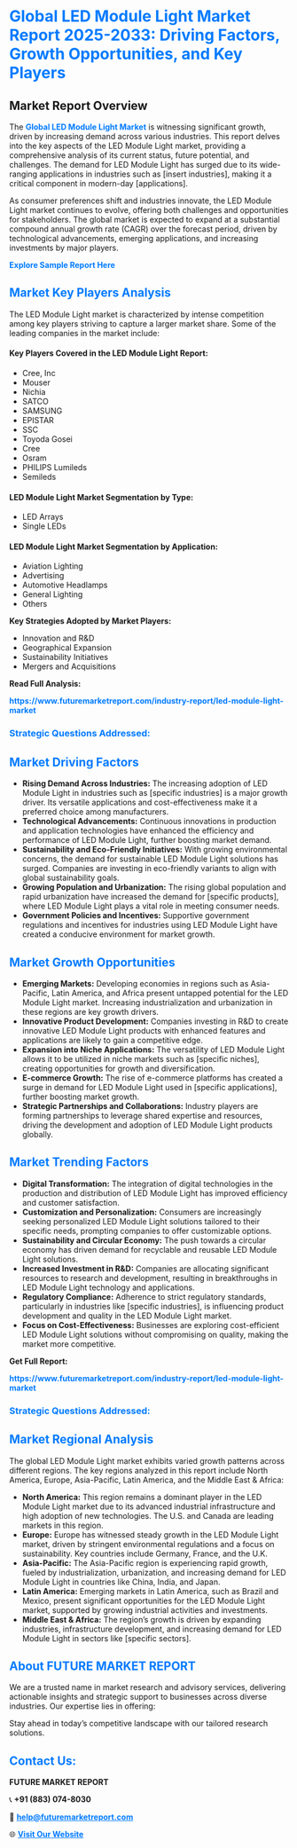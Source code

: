 <h1 style="color: #007BFF;">Global LED Module Light Market Report 2025-2033: Driving Factors, Growth Opportunities, and Key Players</h1>

<section id="overview">
<h2>Market Report Overview</h2>
<p>The <a href="https://www.futuremarketreport.com/industry-report/led-module-light-market" style="color: #007BFF; text-decoration: none;"><strong>Global LED Module Light Market</strong></a> is witnessing significant growth, driven by increasing demand across various industries. This report delves into the key aspects of the LED Module Light market, providing a comprehensive analysis of its current status, future potential, and challenges. The demand for LED Module Light has surged due to its wide-ranging applications in industries such as [insert industries], making it a critical component in modern-day [applications].</p>
<p>As consumer preferences shift and industries innovate, the LED Module Light market continues to evolve, offering both challenges and opportunities for stakeholders. The global market is expected to expand at a substantial compound annual growth rate (CAGR) over the forecast period, driven by technological advancements, emerging applications, and increasing investments by major players.</p>
</section>

<section id="overview">
<p><a href="https://www.futuremarketreport.com/request-sample/reportId=91511" style="color: #007BFF; text-decoration: none;"><strong>Explore Sample Report Here</strong></a></p>
</section>

<section id="key-players">
<h2 style="color: #007BFF;">Market Key Players Analysis</h2>
<p>The LED Module Light market is characterized by intense competition among key players striving to capture a larger market share. Some of the leading companies in the market include:</p>
<h4>Key Players Covered in the LED Module Light Report:</h4>
<ul><li>Cree, Inc</li><li>Mouser</li><li>Nichia</li><li>SATCO</li><li>SAMSUNG</li><li>EPISTAR</li><li>SSC</li><li>Toyoda Gosei</li><li>Cree</li><li>Osram</li><li>PHILIPS Lumileds</li><li>Semileds</li></ul>
<h4>LED Module Light Market Segmentation by Type:</h4>
<ul><li>LED Arrays</li><li>Single LEDs</li></ul>

<h4>LED Module Light Market Segmentation by Application:</h4>
<ul><li>Aviation Lighting</li><li>Advertising</li><li>Automotive Headlamps</li><li>General Lighting</li><li>Others</li></ul>
<p><strong>Key Strategies Adopted by Market Players:</strong></p>
<ul>
<li>Innovation and R&D</li>
<li>Geographical Expansion</li>
<li>Sustainability Initiatives</li>
<li>Mergers and Acquisitions</li>
</ul>
</section>

<section>
<p><strong>Read Full Analysis: </strong></p><a href="https://www.futuremarketreport.com/industry-report/led-module-light-market" style="color: #007BFF; text-decoration: none;"><strong>https://www.futuremarketreport.com/industry-report/led-module-light-market</strong></a>
<h3 style="color: #007BFF;">Strategic Questions Addressed:</h3>
</section>

<section id="driving-factors">
<h2 style="color: #007BFF;">Market Driving Factors</h2>
<ul>
<li><strong>Rising Demand Across Industries:</strong> The increasing adoption of LED Module Light in industries such as [specific industries] is a major growth driver. Its versatile applications and cost-effectiveness make it a preferred choice among manufacturers.</li>
<li><strong>Technological Advancements:</strong> Continuous innovations in production and application technologies have enhanced the efficiency and performance of LED Module Light, further boosting market demand.</li>
<li><strong>Sustainability and Eco-Friendly Initiatives:</strong> With growing environmental concerns, the demand for sustainable LED Module Light solutions has surged. Companies are investing in eco-friendly variants to align with global sustainability goals.</li>
<li><strong>Growing Population and Urbanization:</strong> The rising global population and rapid urbanization have increased the demand for [specific products], where LED Module Light plays a vital role in meeting consumer needs.</li>
<li><strong>Government Policies and Incentives:</strong> Supportive government regulations and incentives for industries using LED Module Light have created a conducive environment for market growth.</li>
</ul>
</section>

<section id="growth-opportunities">
<h2 style="color: #007BFF;">Market Growth Opportunities</h2>
<ul>
<li><strong>Emerging Markets:</strong> Developing economies in regions such as Asia-Pacific, Latin America, and Africa present untapped potential for the LED Module Light market. Increasing industrialization and urbanization in these regions are key growth drivers.</li>
<li><strong>Innovative Product Development:</strong> Companies investing in R&D to create innovative LED Module Light products with enhanced features and applications are likely to gain a competitive edge.</li>
<li><strong>Expansion into Niche Applications:</strong> The versatility of LED Module Light allows it to be utilized in niche markets such as [specific niches], creating opportunities for growth and diversification.</li>
<li><strong>E-commerce Growth:</strong> The rise of e-commerce platforms has created a surge in demand for LED Module Light used in [specific applications], further boosting market growth.</li>
<li><strong>Strategic Partnerships and Collaborations:</strong> Industry players are forming partnerships to leverage shared expertise and resources, driving the development and adoption of LED Module Light products globally.</li>
</ul>
</section>

<section id="trending-factors">
<h2 style="color: #007BFF;">Market Trending Factors</h2>
<ul>
<li><strong>Digital Transformation:</strong> The integration of digital technologies in the production and distribution of LED Module Light has improved efficiency and customer satisfaction.</li>
<li><strong>Customization and Personalization:</strong> Consumers are increasingly seeking personalized LED Module Light solutions tailored to their specific needs, prompting companies to offer customizable options.</li>
<li><strong>Sustainability and Circular Economy:</strong> The push towards a circular economy has driven demand for recyclable and reusable LED Module Light solutions.</li>
<li><strong>Increased Investment in R&D:</strong> Companies are allocating significant resources to research and development, resulting in breakthroughs in LED Module Light technology and applications.</li>
<li><strong>Regulatory Compliance:</strong> Adherence to strict regulatory standards, particularly in industries like [specific industries], is influencing product development and quality in the LED Module Light market.</li>
<li><strong>Focus on Cost-Effectiveness:</strong> Businesses are exploring cost-efficient LED Module Light solutions without compromising on quality, making the market more competitive.</li>
</ul>
</section>

<section>
<p><strong>Get Full Report: </strong></p><a href="https://www.futuremarketreport.com/industry-report/led-module-light-market" style="color: #007BFF; text-decoration: none;"><strong>https://www.futuremarketreport.com/industry-report/led-module-light-market</strong></a>
<h3 style="color: #007BFF;">Strategic Questions Addressed:</h3>
</section>


<section id="regional-analysis">
<h2 style="color: #007BFF;">Market Regional Analysis</h2>
<p>The global LED Module Light market exhibits varied growth patterns across different regions. The key regions analyzed in this report include North America, Europe, Asia-Pacific, Latin America, and the Middle East & Africa:</p>
<ul>
<li><strong>North America:</strong> This region remains a dominant player in the LED Module Light market due to its advanced industrial infrastructure and high adoption of new technologies. The U.S. and Canada are leading markets in this region.</li>
<li><strong>Europe:</strong> Europe has witnessed steady growth in the LED Module Light market, driven by stringent environmental regulations and a focus on sustainability. Key countries include Germany, France, and the U.K.</li>
<li><strong>Asia-Pacific:</strong> The Asia-Pacific region is experiencing rapid growth, fueled by industrialization, urbanization, and increasing demand for LED Module Light in countries like China, India, and Japan.</li>
<li><strong>Latin America:</strong> Emerging markets in Latin America, such as Brazil and Mexico, present significant opportunities for the LED Module Light market, supported by growing industrial activities and investments.</li>
<li><strong>Middle East & Africa:</strong> The region’s growth is driven by expanding industries, infrastructure development, and increasing demand for LED Module Light in sectors like [specific sectors].</li>
</ul>
</section>

<footer>
<h2 style="color: #007BFF;">About FUTURE MARKET REPORT</h2>
<p>We are a trusted name in market research and advisory services, delivering actionable insights and strategic support to businesses across diverse industries. Our expertise lies in offering:</p>

<p>Stay ahead in today’s competitive landscape with our tailored research solutions.</p>

<h2 style="color: #007BFF;">Contact Us:</h2>
<p><strong>FUTURE MARKET REPORT</strong></p>
<p>📞 <strong>+91 (883) 074-8030</strong></p>
<p>📧 <strong><a href="mailto:help@futuremarketreport.com" style="color: #007BFF;">help@futuremarketreport.com</a></strong></p>
<p>🌐 <strong><a href="https://www.futuremarketreport.com/" style="color: #007BFF;">Visit Our Website</a></strong></p>
</footer>